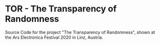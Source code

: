 # TOR - The Transparency of Randomness

Source Code for the project "The Transparency of Randomness", shown at the Ars Electronica Festival 2020 in Linz, Austria.

